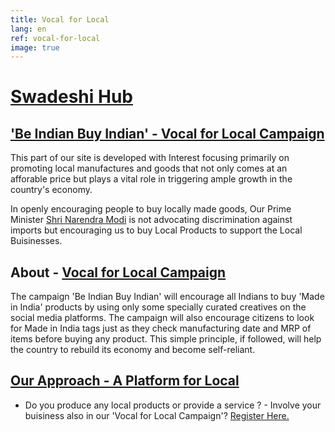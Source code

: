 ```yaml
---
title: Vocal for Local
lang: en
ref: vocal-for-local
image: true
---
```


# <a href="">Swadeshi Hub

## <a href="">'Be Indian Buy Indian' - Vocal for Local Campaign</a>

This part of our site is developed with Interest focusing primarily on promoting local manufactures and goods that not only comes at an afforable price but plays a vital role in triggering ample growth in the country's economy.

In openly encouraging people to buy locally made goods, Our Prime Minister <a href="">Shri Narendra Modi</a> is not advocating discrimination against imports but encouraging us to buy Local Products to support the Local Buisinesses.

## About - <a href="">Vocal for Local Campaign</a>

The campaign 'Be Indian Buy Indian' will encourage all Indians to buy 'Made in India' products by using only some specially curated creatives on the social media platforms. The campaign will also encourage citizens to look for Made in India tags just as they check manufacturing date and MRP of items before buying any product. This simple principle, if followed, will help the country to rebuild its economy and become self-reliant.

## <a href="">Our Approach - A Platform for Local</a>

* Do you produce any local products or provide a service ? - Involve your buisiness also in our 'Vocal for Local Campaign'? <a href="https://swadeshihub.github.io/register">Register Here.</a>
